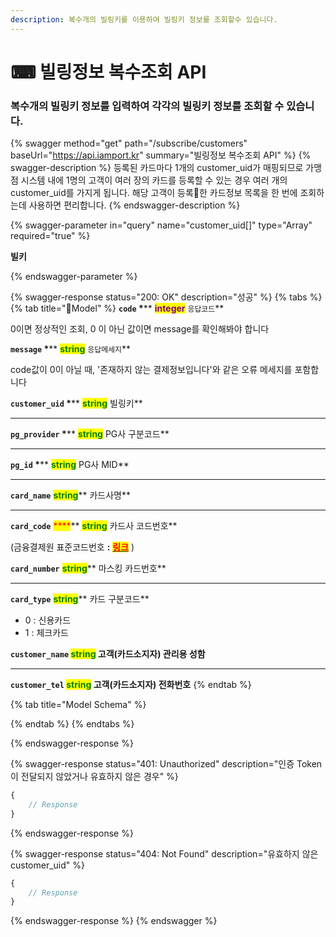 ```yaml
---
description: 복수개의 빌링키를 이용하여 빌링키 정보를 조회할수 있습니다.
---
```


# ⌨ 빌링정보 복수조회 API

### 복수개의 빌링키 정보를 입력하여 각각의 빌링키 정보를 조회할 수 있습니다.

{% swagger method="get" path="/subscribe/customers" baseUrl="https://api.iamport.kr" summary="빌링정보 복수조회 API" %}
{% swagger-description %}
등록된 카드마다 1개의 customer_uid가 매핑되므로 가맹점 시스템 내에 1명의 고객이 여러 장의 카드를 등록할 수 있는 경우 여러 개의 customer_uid를 가지게 됩니다. 해당 고객이 등록한 카드정보 목록을 한 번에 조회하는데 사용하면 편리합니다.
{% endswagger-description %}

{% swagger-parameter in="query" name="customer_uid[]" type="Array" required="true" %}
<mark style="color:red;">

**빌키**

</mark>
{% endswagger-parameter %}

{% swagger-response status="200: OK" description="성공" %}
{% tabs %}
{% tab title="Model" %}
**`code`  **<mark style="color:red;">**\***</mark>**  **<mark style="color:purple;">**integer**</mark>** `응답코드`**

0이면 정상적인 조회, 0 이 아닌 값이면 message를 확인해봐야 합니다



**`message`  **<mark style="color:red;">**\***</mark>**  **<mark style="color:green;">**string**</mark>**  `응답메세지`**

code값이 0이 아닐 때, '존재하지 않는 결제정보입니다'와 같은 오류 메세지를 포함합니다



**`customer_uid`  **<mark style="color:red;">**\***</mark>**  **<mark style="color:green;">**string**</mark>**  빌링키**

****

**`pg_provider`  **<mark style="color:red;">**\***</mark>** **<mark style="color:green;">**string**</mark>**  PG사 구분코드**

****

**`pg_id`  **<mark style="color:red;">**\***</mark>** **<mark style="color:green;">**string**</mark>**  PG사 MID**

****

**`card_name`**  <mark style="color:green;">**string**</mark>** 카드사명**&#x20;

****

**`card_code`**  <mark style="color:red;">****</mark>** **<mark style="color:green;">**string**</mark>**  카드사 코드번호**

(금융결제원 표준코드번호 **:** [<mark style="color:red;">**링크**</mark>](https://chaifinance.notion.site/53589280bbc94fab938d93257d452216?v=eb405baf52134b3f90d438e3bf763630) )



**`card_number`** <mark style="color:green;">**string**</mark>**  마스킹 카드번호**

****

**`card_type`**  <mark style="color:green;">**string**</mark>** 카드 구분코드**

* 0 : 신용카드
* 1 : 체크카드



**`customer_name`    **<mark style="color:green;">**string**</mark>**  고객(카드소지자) 관리용 성함**

****

**`customer_tel`    **<mark style="color:green;">**string**</mark>**  고객(카드소지자) 전화번호**
{% endtab %}

{% tab title="Model Schema" %}

{% endtab %}
{% endtabs %}
















{% endswagger-response %}

{% swagger-response status="401: Unauthorized" description="인증 Token이 전달되지 않았거나 유효하지 않은 경우" %}
```javascript
{
    // Response
}
```
{% endswagger-response %}

{% swagger-response status="404: Not Found" description="유효하지 않은 customer_uid" %}
```javascript
{
    // Response
}
```
{% endswagger-response %}
{% endswagger %}
